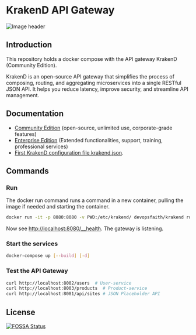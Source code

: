 # KrakenD API Gateway
![Image header](https://raw.githubusercontent.com/krakendio/.github/main/profile/header.png)

## Introduction

This repository holds a docker compose with the API gateway KrakenD (Community Edition). 

KrakenD is an open-source API gateway that simplifies the process of composing, routing, and aggregating microservices into a single RESTful JSON API. It helps you reduce latency, improve security, and streamline API management.

## Documentation
- [Community Edition](https://www.krakend.io/docs/overview/)  (open-source, unlimited use, corporate-grade features)
- [Enterprise Edition](https://www.krakend.io/docs/enterprise/overview/) (Extended functionalities, support, training, professional services)
- [First KrakenD configuration file krakend.json](https://designer.krakend.io).

## Commands

### Run
The docker run command runs a command in a new container, pulling the image if needed and starting the container.

```bash
docker run -it -p 8080:8080 -v PWD:/etc/krakend/ devopsfaith/krakend run --config /etc/krakend/krakend.json
```

Now see [http://localhost:8080/__health](http://localhost:8080/__health). The gateway is listening. 


### Start the services

```bash
docker-compose up [--build] [-d]
```

### Test the API Gateway
```bash
curl http://localhost:8002/users  # User-service
curl http://localhost:8003/products  # Product-service
curl http://localhost:8081/api/sites # JSON Placeholder API
```

## License
[![FOSSA Status](https://app.fossa.com/api/projects/git%2Bgithub.com%2Fkrakendio%2Fkrakend-ce.svg?type=large)](https://app.fossa.com/projects/git%2Bgithub.com%2Fkrakendio%2Fkrakend-ce?ref=badge_large)